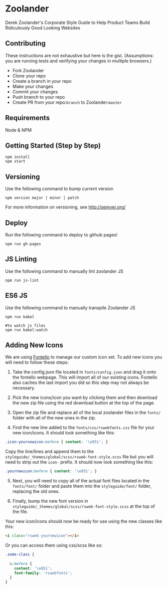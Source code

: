 # Zoolander

Derek Zoolander's Corporate Style Guide to Help Product Teams Build Ridiculously Good Looking Websites

## Contributing

These instructions are not exhaustive but here is the gist. (Assumptions: you are running tests and verifying your
changes in multiple browsers.)

* Fork Zoolander
* Clone your repo
* Create a branch in your repo
* Make your changes
* Commit your changes
* Push branch to your repo
* Create PR from your repo:`branch` to Zoolander:`master`

## Requirements

Node & NPM

## Getting Started (Step by Step)

```
npm install
npm start
```

## Versioning

Use the following command to bump current version

```
npm version major | minor | patch
```

For more information on versioning, see http://semver.org/

## Deploy

Run the following command to deploy to github pages!

```
npm run gh-pages
```

## JS Linting

Use the following command to manually lint zoolander JS

```
npm run js-lint
```

## ES6 JS

Use the following command to manually transpile Zoolander JS

```shell
npm run babel

#to watch js files
npm run babel:watch
```

## Adding New Icons

We are using [Fontello](http://fontello.com/) to manage our custom icon set. To add new icons you will need to follow these steps:

1. Take the config.json file located in ```fonts/config.json``` and drag it onto the fontello webpage. This will import all of our existing icons. Fontello also caches the last import you did so this step may not always be necessary.

2. Pick the new icons/icon you want by clicking them and then download the new zip file using the red download button at the top of the page.

3. Open the zip file and replace all of the local zoolander files in the ```fonts/``` folder with all of the new ones in the zip.

4. Find the new line added to the ```fonts/css/rswebfonts.css``` file for your new icon/icons. It should look something like this:
```css
.icon-yournewicon:before { content: '\e851'; }
```
Copy the line/lines and append them to the ```styleguide/_themes/global/scss/rsweb-font-style.scss``` file but you will need to strip out the ```icon-``` prefix. It should now look something like this:
```css
.yournewicon:before { content: '\e851'; }
```

5. Next, you will need to copy all of the actual font files located in the ```fonts/font/``` folder and paste them into the ```styleguide/font/``` folder, replacing the old ones.

6. Finally, bump the new font version in ```styleguide/_themes/global/scss/rsweb-font-style.scss``` at the top of the file.

Your new icon/icons should now be ready for use using the new classes like this:
```html
<i class="rsweb yournewicon"></i>
```

Or you can access them using css/scss like so:
```scss
.some-class {
  
  &:before {
    content: '\e851';
    font-family: 'rswebfonts';
  }
}
```